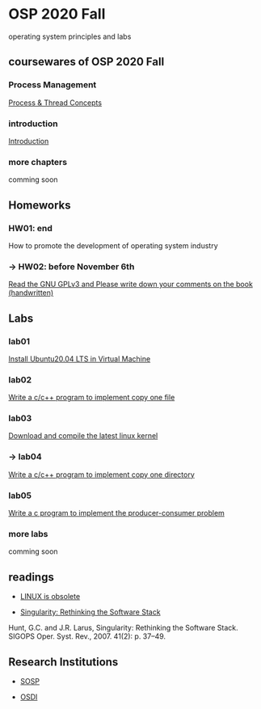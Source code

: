 # OSP 2020 Fall
operating system principles and labs
## coursewares of OSP 2020 Fall

### Process Management
[Process & Thread Concepts](/AllinAll/coursewares/OS_03_processthread_01_basicEnV2020V1.pdf)

### introduction
[Introduction](/AllinAll/coursewares/OS_01_IntroductionBstructEn.pdf)

### more chapters
comming soon

## Homeworks

### HW01: end
How to promote the development of operating system industry 

### -> HW02: before November 6th
[Read the GNU GPLv3 and Please write down your comments on the book (handwritten)](https://www.gnu.org/licenses/gpl-3.0.en.html)

## Labs

### lab01
[Install Ubuntu20.04 LTS in Virtual Machine](/AllinAll/labs/lab01installlinux)

### lab02
[Write a c/c++ program to implement copy one file](/AllinAll/labs/lab02copyfile)

### lab03
[Download and compile the latest linux kernel](/AllinAll/labs/lab03compilelinux)

### -> lab04
[Write a c/c++ program to implement copy one directory](/AllinAll/labs/lab04copydir)

### lab05
[Write a c program to implement the producer-consumer problem](/AllinAll/labs/lab05pcp)

### more labs
comming soon

## readings
* [LINUX is obsolete](/AllinAll/others/LINUXisobsolete.pdf)

* [Singularity: Rethinking the Software Stack](/AllinAll/others/osr2007_rethinkingsoftwarestack.pdf)

Hunt, G.C. and J.R. Larus, Singularity: Rethinking the Software Stack. SIGOPS Oper. Syst. Rev., 2007. 41(2): p. 37–49.


## Research Institutions

* [SOSP](http://www.sosp.org/)

* [OSDI](https://www.usenix.org/conference/osdi20)
